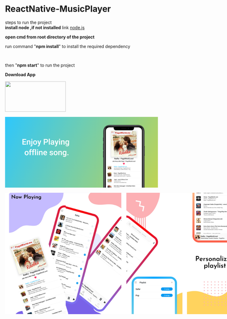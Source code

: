 # ReactNative-MusicPlayer



steps to run the project</br>
<b> install node ,if not installed </b> link <a href="https://nodejs.org/en/">node.js</a></br>

<b> open cmd from root directory of the project</b></br>

<p> run command "<b>npm install</b>" to install the required dependency</p></br>
<p> then "<b>npm start</b>" to run the project</p>








 <b style="margin-top:-20px">Download App</b>
<div style="width:100%;height:250;"> 
  <a href="https://play.google.com/store/apps/details?id=com.vion"> <img src="https://john-darke.co.uk/wp-content/uploads/2018/10/DOWNLOAD-PLAYSTORE-21.png.renditions.extra-small.png" width="200px" height="100px"/></a></div>
  
  ![](screenshots/image1.png)
  
  
<div style="display:flex;width:auto;height:auto;">
 <img src="screenshots/img1.png" width="200px" height="400px"/>
  <img src="screenshots/img2.png" width="200px" height="400px"/>
  <img src="screenshots/img3.png" width="200px" height="400px"/>
  <img src="screenshots/img4.png" width="200px" height="400px"/>
  <img src="screenshots/img5.png" width="200px" height="400px"/>
   
    
  <div>
    
    
  
    



